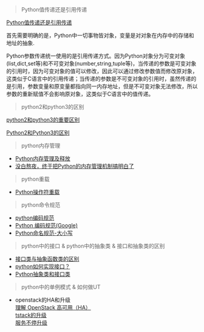 > Python值传递还是引用传递

[Python值传递还是引用传递](https://blog.csdn.net/hohaizx/article/details/78427406)


首先需要明确的是，Python中一切事物皆对象，变量是对对象在内存中的存储和地址的抽象.

Python参数传递统一使用的是引用传递方式。因为Python对象分为可变对象(list,dict,set等)和不可变对象(number,string,tuple等)，当传递的参数是可变对象的引用时，因为可变对象的值可以修改，因此可以通过修改参数值而修改原对象，这类似于C语言中的引用传递；当传递的参数是不可变对象的引用时，虽然传递的是引用，参数变量和原变量都指向同一内存地址，但是不可变对象无法修改，所以参数的重新赋值不会影响原对象，这类似于C语言中的值传递。

> python2和python3的区别

[python2和python3的重要区别](https://blog.csdn.net/weixin_43598885/article/details/113093474)

[Python2和Python3的区别](https://zhuanlan.zhihu.com/p/161380701)


> python内存管理
- [Python内存管理及释放](https://blog.csdn.net/jiangjiang_jian/article/details/79140742)
- [没白熬夜，终于把Python的内存管理机制搞明白了](https://zhuanlan.zhihu.com/p/164627977)


> python重载
- [Python操作符重载](https://www.yiibai.com/python/operator-overloading.html)

> python命令规范
- [python编码规范](https://blog.csdn.net/qq_33591055/article/details/99581791)
- [Python 编码规范(Google)](https://www.runoob.com/w3cnote/google-python-styleguide.html)
- [Python命名规范-大小写](https://blog.csdn.net/quietbxj/article/details/107188786)

> python中的接口 & python中的抽象类 & 接口和抽象类的区别          
- [接口类与抽象函数类的区别](https://blog.csdn.net/qq_36098284/article/details/80751701)
- [python如何实现接口？](https://blog.csdn.net/weixin_42181824/article/details/81874725)
- [Python抽象类和接口类](https://www.cnblogs.com/weihengblog/p/8528967.html)


> python中的单例模式 & 如何做UT


- openstack的HA和升级           
    [理解 OpenStack 高可用（HA）](https://www.cnblogs.com/sammyliu/p/4741967.html)       
    [tstack的升级](https://cloud.tencent.com/developer/article/1174475)        
    [服务不停升级](https://zhuanlan.zhihu.com/p/79944995)
